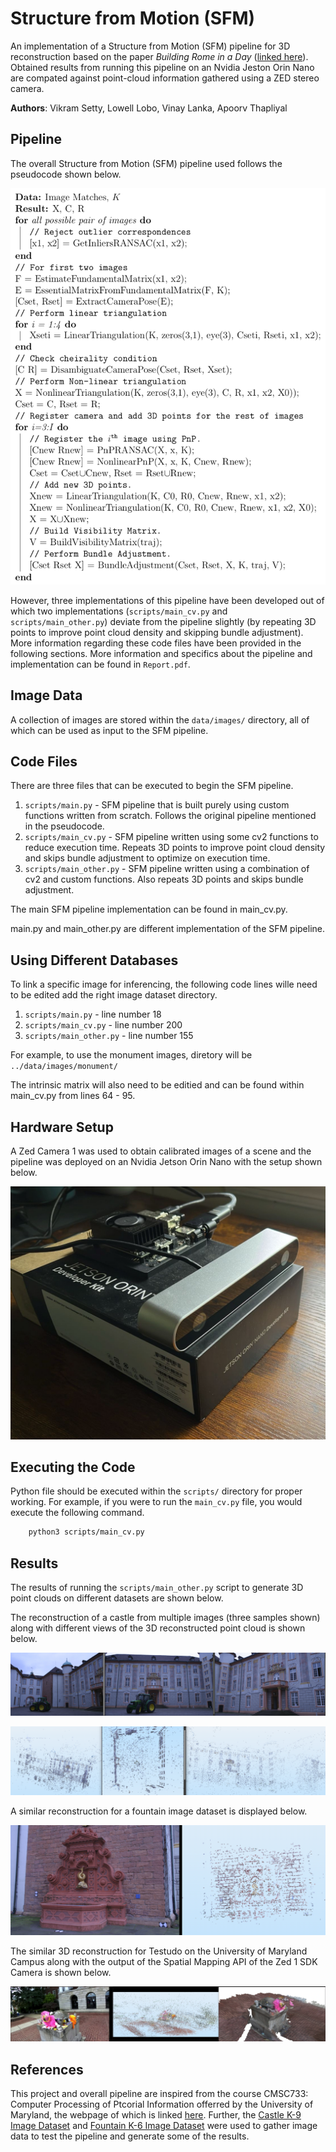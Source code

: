 # Structure from Motion (SFM)

An implementation of a Structure from Motion (SFM) pipeline for 3D reconstruction based on the paper *Building Rome in a Day* ([linked here](http://grail.cs.washington.edu/rome/rome_paper.pdf)). Obtained results from running this pipeline on an Nvidia Jeston Orin Nano are compated against point-cloud information gathered using a ZED stereo camera.

**Authors**: Vikram Setty, Lowell Lobo, Vinay Lanka, Apoorv Thapliyal

## Pipeline

The overall Structure from Motion (SFM) pipeline used follows the pseudocode shown below.

<p align="center">
  <img src="SFM_pipeline.png"/>
</p>

However, three implementations of this pipeline have been developed out of which two implementations (`scripts/main_cv.py` and `scripts/main_other.py`) deviate from the pipeline slightly (by repeating 3D points to improve point cloud density and skipping bundle adjustment). More information regarding these code files have been provided in the following sections. More information and specifics about the pipeline and implementation can be found in `Report.pdf`.

## Image Data
A collection of images are stored within the `data/images/` directory, all of which can be used as input to the SFM pipeline.

## Code Files
There are three files that can be executed to begin the SFM pipeline.
1. `scripts/main.py` - SFM pipeline that is built purely using custom functions written from scratch. Follows the original pipeline mentioned in the pseudocode.
2. `scripts/main_cv.py` - SFM pipeline written using some cv2 functions to reduce execution time. Repeats 3D points to improve point cloud density and skips bundle adjustment to optimize on execution time.
3. `scripts/main_other.py` - SFM pipeline written using a combination of cv2 and custom functions. Also repeats 3D points and skips bundle adjustment.

The main SFM pipeline implementation can be found in main_cv.py.

main.py and main_other.py are different implementation of the SFM pipeline.

## Using Different Databases
To link a specific image for inferencing, the following code lines wille need to be edited add the right image dataset directory.
1. `scripts/main.py` - line number 18
2. `scripts/main_cv.py` - line number 200
3. `scripts/main_other.py` - line number 155

For example, to use the monument images, diretory will be `../data/images/monument/`

The intrinsic matrix will also need to be editied and can be found within main_cv.py from lines 64 - 95.

## Hardware Setup

A Zed Camera 1 was used to obtain calibrated images of a scene and the pipeline was deployed on an Nvidia Jetson Orin Nano with the setup shown below.

<p align="center">
  <img src="hardware_setup.jpeg"/>
</p>

## Executing the Code
Python file should be executed within the `scripts/` directory for proper working. For example, if you were to run the `main_cv.py` file, you would execute the following command.

```sh
    python3 scripts/main_cv.py
```

## Results

The results of running the `scripts/main_other.py` script to generate 3D point clouds on different datasets are shown below.

The reconstruction of a castle from multiple images (three samples shown) along with different views of the 3D reconstructed point cloud is shown below.

<p align="center">
  <img src="result_imgs/castle_image.png"/>
</p>

<p align="center">
  <img src="result_imgs/castle_result.png"/>
</p>

A similar reconstruction for a fountain image dataset is displayed below.

<p align="center">
  <img src="result_imgs/fountain_result.png"/>
</p>

The similar 3D reconstruction for Testudo on the University of Maryland Campus along with the output of the Spatial Mapping API of the Zed 1 SDK Camera is shown below.

<p align="center">
  <img src="result_imgs/testudo_result.png"/>
</p>

## References

This project and overall pipeline are inspired from the course CMSC733: Computer Processing of Ptcorial Information offerred by the University of Maryland, the webpage of which is linked [here](https://cmsc733.github.io/2022/proj/p3/). Further, the [Castle K-9 Image Dataset](https://www.researchgate.net/figure/The-Castle-K19-image-dataset_fig3_257229284) and [Fountain K-6 Image Dataset](https://www.researchgate.net/figure/The-Fountain-K6-image-dataset_fig2_257229284) were used to gather image data to test the pipeline and generate some of the results.
